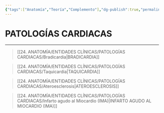 ```yaml
---
{"tags":["Anatomía","Teoría","Complemento"],"dg-publish":true,"permalink":"/24-anatomia/entidades-clinicas/patologias-cardiacas/patologias-cardiacas/","dgPassFrontmatter":true}
---
```


# PATOLOGÍAS CARDIACAS
---

>[[24. ANATOMÍA/ENTIDADES CLÍNICAS/PATOLOGÍAS CARDIACAS/Bradicardia\|BRADICARDIA]]

>[[24. ANATOMÍA/ENTIDADES CLÍNICAS/PATOLOGÍAS CARDIACAS/Taquicardia\|TAQUICARDIA]]

>[[24. ANATOMÍA/ENTIDADES CLÍNICAS/PATOLOGÍAS CARDIACAS/Ateroesclerosis\|ATEROESCLEROSIS]]

>[[24. ANATOMÍA/ENTIDADES CLÍNICAS/PATOLOGÍAS CARDIACAS/Infarto agudo al Miocardio (IMA)\|INFARTO AGUDO AL MIOCARDIO (IMA)]]
